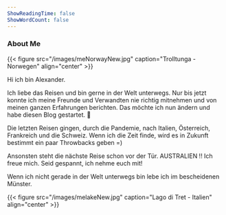 ```yaml
---
ShowReadingTime: false
ShowWordCount: false
---
```

### About Me


{{< figure src="/images/meNorwayNew.jpg" caption="Trolltunga - Norwegen" align="center" >}}

Hi ich bin Alexander.

Ich liebe das Reisen und bin gerne in der Welt unterwegs. Nur bis jetzt konnte ich meine Freunde und Verwandten nie richtig mitnehmen und von meinen ganzen Erfahrungen berichten. Das möchte ich nun ändern und habe diesen Blog gestartet. :tada:

Die letzten Reisen gingen, durch die Pandemie, nach Italien, Österreich, Frankreich und die Schweiz. Wenn ich die Zeit finde, wird es in Zukunft bestimmt ein paar Throwbacks geben =)

Ansonsten steht die nächste Reise schon vor der Tür. AUSTRALIEN !! Ich freue mich. Seid gespannt, ich nehme euch mit!

Wenn ich nicht gerade in der Welt unterwegs bin lebe ich im bescheidenen Münster.

{{< figure src="/images/melakeNew.jpg" caption="Lago di Tret - Italien" align="center" >}}
